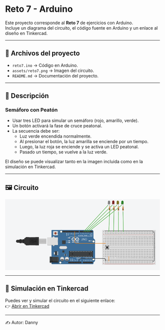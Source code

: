 # Reto 7 - Arduino

Este proyecto corresponde al **Reto 7** de ejercicios con Arduino.  
Incluye un diagrama del circuito, el código fuente en Arduino y un enlace al diseño en Tinkercad.  

---

## 📂 Archivos del proyecto

- `reto7.ino` → Código en Arduino.
- `assets/reto7.png` → Imagen del circuito.
- `README.md` → Documentación del proyecto.

---

## 📝 Descripción

### Semáforo con Peatón

- Usar tres LED para simular un semáforo (rojo, amarillo, verde).
- Un botón activará la fase de cruce peatonal.
- La secuencia debe ser:
  - Luz verde encendida normalmente.
  - Al presionar el botón, la luz amarilla se enciende por un tiempo.
  - Luego, la luz roja se enciende y se activa un LED peatonal.
  - Pasado un tiempo, se vuelve a la luz verde.  
  
El diseño se puede visualizar tanto en la imagen incluida como en la simulación en Tinkercad.

---

## 🖼️ Circuito

![Circuito Reto 7](./assets/Reto7.png)

---

## 🔗 Simulación en Tinkercad

Puedes ver y simular el circuito en el siguiente enlace:  
👉 [Abrir en Tinkercad](https://www.tinkercad.com/things/hhDlAyWQNcF-copy-of-flip-flop-clase/editel?returnTo=https%3A%2F%2Fwww.tinkercad.com%2Fdashboard%2Fdesigns%2Fcircuits)

---

✍️ Autor: Danny
